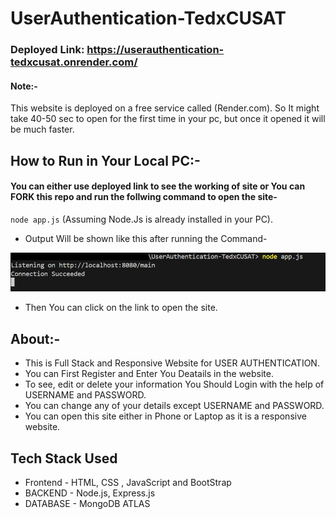 # UserAuthentication-TedxCUSAT

### Deployed Link: https://userauthentication-tedxcusat.onrender.com/
#### Note:-
This website is deployed on a free service called (Render.com). So It might take 40-50 sec to open for the first time in your pc, but once it opened it will be much faster.

## How to Run in Your Local PC:-
#### You can either use deployed link to see the working of site or You can FORK this repo and run the follwing command to open the site-
`node app.js`
(Assuming Node.Js is already installed in your PC).
* Output Will be shown like this after running the Command-
  
 <img src="/public/images/ss.png">             

* Then You can click on the link to open the site.

## About:-
* This is Full Stack and Responsive Website for USER AUTHENTICATION.
* You can First Register and Enter You Deatails in the website.
* To see, edit or delete your information You Should Login with the help of USERNAME and PASSWORD.
* You can change any of your details except USERNAME and PASSWORD.
* You can open this site either in Phone or Laptop as it is a responsive website.

## Tech Stack Used
* Frontend - HTML, CSS , JavaScript and BootStrap
* BACKEND - Node.js, Express.js
* DATABASE - MongoDB ATLAS